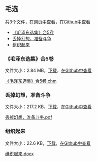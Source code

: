 ## 毛选

共3个文件，[在网页中查看](https://flyerwg.github.io/bit_move_dorm/毛选/)，[在Github中查看](https://github.com/flyerwg/bit_move_dorm/tree/master/毛选/)

* [《毛泽东选集》合5卷](#《毛泽东选集》合5卷)
* [丢掉幻想，准备斗争](#丢掉幻想，准备斗争)
* [组织起来](#组织起来)

### 《毛泽东选集》合5卷

文件大小：2.84 MB，[下载](https://flyerwg.github.io/bit_move_dorm/毛选/《毛泽东选集》合5卷.chm/)，[在Github中查看](https://github.com/flyerwg/bit_move_dorm/tree/master/毛选/《毛泽东选集》合5卷.chm/)

[《毛泽东选集》合5卷.chm](《毛泽东选集》合5卷.chm)

### 丢掉幻想，准备斗争

文件大小：217.2 KB，[下载](https://flyerwg.github.io/bit_move_dorm/毛选/丢掉幻想，准备斗争.pdf/)，[在Github中查看](https://github.com/flyerwg/bit_move_dorm/tree/master/毛选/丢掉幻想，准备斗争.pdf/)

[丢掉幻想，准备斗争.pdf](丢掉幻想，准备斗争.pdf)

### 组织起来

文件大小：22.6 KB，[下载](https://flyerwg.github.io/bit_move_dorm/毛选/组织起来.docx/)，[在Github中查看](https://github.com/flyerwg/bit_move_dorm/tree/master/毛选/组织起来.docx/)

[组织起来.docx](组织起来.docx)

